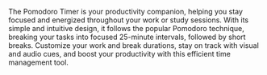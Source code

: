 The Pomodoro Timer is your productivity companion, helping you stay focused and energized throughout your work or study sessions. With its simple and intuitive design, it follows the popular Pomodoro technique, breaking your tasks into focused 25-minute intervals, followed by short breaks. Customize your work and break durations, stay on track with visual and audio cues, and boost your productivity with this efficient time management tool.
